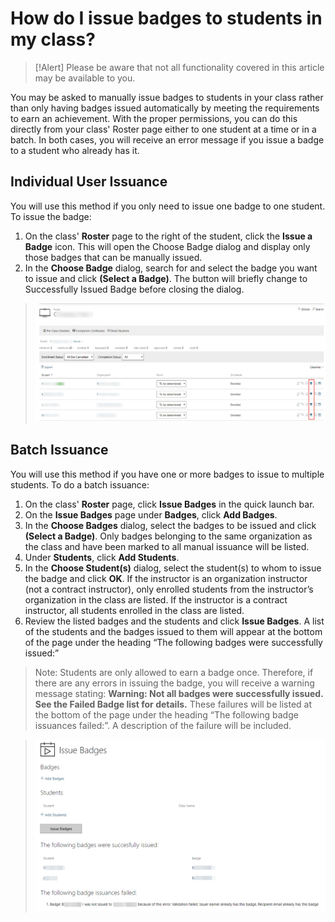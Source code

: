 # How do I issue badges to students in my class?

> [!Alert] Please be aware that not all functionality covered in this article may be available to you.

You may be asked to manually issue badges to students in your class rather than only having badges issued automatically by meeting the requirements to earn an achievement. With the proper permissions, you can do this directly from your class' Roster page either to one student at a time or in a batch. In both cases, you will receive an error message if you issue a badge to a student who already has it.

## Individual User Issuance
You will use this method if you only need to issue one badge to one student. To issue the badge:
1. On the class' **Roster** page to the right of the student, click the **Issue a Badge** icon. This will open the Choose Badge dialog and display only those badges that can be manually issued.
1. In the **Choose Badge** dialog, search for and select the badge you want to issue and click **(Select a Badge)**. The button will briefly change to Successfully Issued Badge before closing the dialog.

> ![](/tms/images/manual-badge-issuance.png)

## Batch Issuance
You will use this method if you have one or more badges to issue to multiple students. To do a batch issuance:

1. On the class' **Roster** page, click **Issue Badges** in the quick launch bar.
1. On the **Issue Badges** page under **Badges**, click **Add Badges**. 
1. In the **Choose Badges** dialog, select the badges to be issued and click **(Select a Badge)**. Only badges belonging to the same organization as the class and have been marked to all manual issuance will be listed.
1.  Under **Students**, click **Add Students**. 
1. In the **Choose Student(s)** dialog, select the student(s) to whom to issue the badge and click **OK**. If the instructor is an organization instructor (not a contract instructor), only enrolled students from the instructor’s organization in the class are listed. If the instructor is a contract instructor, all students enrolled in the class are listed.
1. Review the listed badges and the students and click **Issue Badges**. A list of the students and the badges issued to them will appear at the bottom of the page under the heading “The following badges were successfully issued:”

> Note: Students are only allowed to earn a badge once. Therefore, if there are any errors in issuing the badge, you will receive a warning message stating: **Warning: Not all badges were successfully issued. See the Failed Badge list for details.** These failures will be listed at the bottom of the page under the heading “The following badge issuances failed:”. A description of the failure will be included. 

> ![](/tms/images/issue-badge-roster-page.png)

